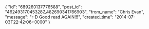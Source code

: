  {
   "id": "689260137776588",
   "post_id": "462493170453287_482690341766903",
   "from_name": "Chris Evan",
   "message": ":-D  Good read AGAIN!!!",
   "created_time": "2014-07-03T22:42:06+0000"
 }
